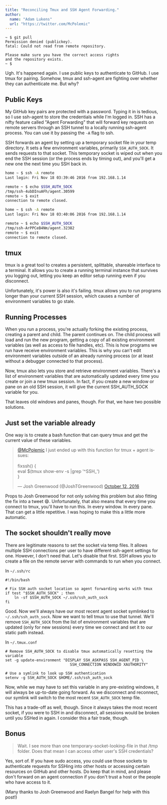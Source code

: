 ```yaml
---
title: "Reconciling Tmux and SSH Agent Forwarding."
author:
  name: "Adam Lukens"
  url: "https://twitter.com/McPolemic"
---
```


```
~ $ git pull
Permission denied (publickey).
fatal: Could not read from remote repository.

Please make sure you have the correct access rights
and the repository exists.
~ $
```

Ugh. It's happened again. I use public keys to authenticate to GitHub. I use tmux for pairing. Somehow, tmux and ssh-agent are fighting over whether they can authenticate me. But why?

## Public Keys

My GitHub key pairs are protected with a password. Typing it in is tedious, so I use ssh-agent to store the credentials while I'm logged in. SSH has a nifty feature called "Agent Forwarding" that will forward key requests on remote servers through an SSH tunnel to a locally running ssh-agent process. You can use it by passing the `-A` flag to ssh.

SSH forwards an agent by setting up a temporary socket file in your temp directory. It sets a few environment variables, primarily `SSH_AUTH_SOCK`. It sends requests to that socket. This temporary socket is wiped out when you end the SSH session (or the process ends by timing out), and you'll get a new one the next time you SSH back in.

```bash
home ~ $ ssh -A remote
Last login: Fri Nov 18 03:39:46 2016 from 192.168.1.14

remote ~ $ echo $SSH_AUTH_SOCK
/tmp/ssh-4ubDInuAFh/agent.30599
remote ~ $ exit
connection to remote closed.

home ~ $ ssh -A remote
Last login: Fri Nov 18 03:40:06 2016 from 192.168.1.14

remote ~ $ echo $SSH_AUTH_SOCK
/tmp/ssh-ArPPCeB4Nm/agent.32382
remote ~ $ exit
connection to remote closed.

```

## tmux

tmux is a great tool to creates a persistent, splittable, shareable interface to a terminal. It allows you to create a running terminal instance that survives you logging out, letting you keep an editor setup running even if you disconnect.

Unfortunately, it's power is also it's failing. tmux allows you to run programs longer than your current SSH session, which causes a number of environment variables to go stale.

## Running Processes

When you run a process, you're actually forking the existing process, creating a parent and child. The parent continues on. The child process will load and run the new program, getting a copy of all existing environment variables (as well as access to file handles, etc). This is how programs we run have receive environment variables. This is why you can't edit environment variables outside of an already running process (or at least without a debugger connected to that process).

Now, tmux also lets you store and retrieve environment variables. There's a list of environment variables that are automatically updated every time you create or join a new tmux session. In fact, if you create a new window or pane on an old SSH session, it will give the current SSH_AUTH_SOCK variable for you.

That leaves old windows and panes, though. For that, we have two possible solutions.

## Just set the variable already

One way is to create a bash function that can query tmux and get the current value of these variables.

<blockquote class="twitter-tweet" data-conversation="none" data-lang="en"><p lang="en" dir="ltr"><a href="https://twitter.com/McPolemic">@McPolemic</a> I just ended up with this function for tmux + agent issues:<br><br>fixssh() {<br> eval $(tmux show-env -s |grep &#39;^SSH_&#39;)<br>}</p>&mdash; Josh Greenwood (@JoshTGreenwood) <a href="https://twitter.com/JoshTGreenwood/status/786251510099214336">October 12, 2016</a></blockquote> <script async src="//platform.twitter.com/widgets.js" charset="utf-8"></script>

Props to Josh Greenwood for not only solving this problem but also fitting the fix into a tweet 😄. Unfortunately, that also means that every time you connect to tmux, you'll have to run this. In every window. In every pane. That can get a little repetitive. I was hoping to make this a little more automatic.

## The socket shouldn't really move

There are legitimate reasons to set the socket via temp files. It allows multiple SSH connections per user to have different ssh-agent settings for one. However, I don't need that. Let's disable that first. SSH allows you to create a file on the remote server with commands to run when you connect.

In `~/.ssh/rc`

```
#!/bin/bash

# Fix SSH auth socket location so agent forwarding works with tmux
if test "$SSH_AUTH_SOCK" ; then
    ln -sf $SSH_AUTH_SOCK ~/.ssh/ssh_auth_sock
fi
```

Good. Now we'll always have our most recent agent socket symlinked to `~/.ssh/ssh_auth_sock`. Now we want to tell tmux to use that tunnel. We'll remove `SSH_AUTH_SOCK` from the list of environment variables that are updated (only for new sessions) every time we connect and set it to our static path instead.

In `~/.tmux.conf`

``` shell
# Remove SSH_AUTH_SOCK to disable tmux automatically resetting the variable
set -g update-environment "DISPLAY SSH_ASKPASS SSH_AGENT_PID \
                             SSH_CONNECTION WINDOWID XAUTHORITY"

# Use a symlink to look up SSH authentication
setenv -g SSH_AUTH_SOCK $HOME/.ssh/ssh_auth_sock
```

Now, while we may have to set this variable in any pre-existing windows, it will always be up-to-date going forward. As we disconnect and reconnect, our symlink will switch to the most recent `SSH_AUTH_SOCK` temp file.

This has a trade-off as well, though. Since it always takes the most recent socket, if you were to SSH in and disconnect, all sessions would be broken until you SSHed in again. I consider this a fair trade, though.

## Bonus

> Wait. I see more than one temporary-socket-looking-file in that /tmp folder. Does that mean I can access other user's SSH credentials?

Yes, sort of. If you have sudo access, you could use those sockets to authenticate requests for SSHing into other hosts or accessing certain resources on GitHub and other hosts. Do keep that in mind, and please don't forward on an agent connection if you don't trust a host or the people who have access to it.


(Many thanks to Josh Greenwood and Raelyn Bangel for help with this post!)
